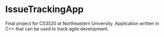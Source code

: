 # IssueTrackingApp
Final project for CS3520 at Northeastern University. 
Application written in C++ that can be used to track agile development. 
